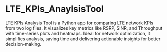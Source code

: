 # LTE_KPIs_AnaylsisTool
LTE KPIs Analysis Tool is a Python app for comparing LTE network KPIs from two log files. It visualizes key metrics like RSRP, SINR, and Throughput with time-series plots and heatmaps. Ideal for network optimization, it simplifies analysis, saving time and delivering actionable insights for better decision-making.
